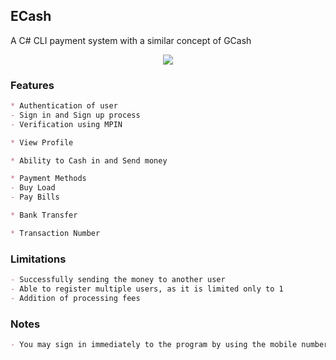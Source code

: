 ## ECash
A C# CLI payment system with a similar concept of GCash

<p align="center">
  <img src="https://user-images.githubusercontent.com/64195231/125182244-f8813880-e23e-11eb-86d0-79cc1c4eb510.png">
</p>

### Features
```markdown
* Authentication of user
- Sign in and Sign up process
- Verification using MPIN

* View Profile

* Ability to Cash in and Send money

* Payment Methods
- Buy Load
- Pay Bills

* Bank Transfer

* Transaction Number
```

### Limitations
```markdown
- Successfully sending the money to another user
- Able to register multiple users, as it is limited only to 1
- Addition of processing fees
```

### Notes
```markdown
- You may sign in immediately to the program by using the mobile number (09123456789) and MPIN (1111) as default
```
